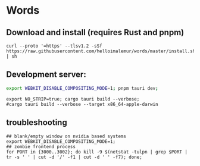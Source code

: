 # Words

## Download and install (requires Rust and pnpm)
```shell
curl --proto '=https' --tlsv1.2 -sSf https://raw.githubusercontent.com/helloimalemur/words/master/install.sh | sh
```

## Development server:
```bash
export WEBKIT_DISABLE_COMPOSITING_MODE=1; pnpm tauri dev;
```

```shell
export NO_STRIP=true; cargo tauri build --verbose;
#cargo tauri build --verbose --target x86_64-apple-darwin
```

## troubleshooting
```shell
## blank/empty window on nvidia based systems
export WEBKIT_DISABLE_COMPOSITING_MODE=1;
## zombie frontend process
for PORT in {3000..3002}; do kill -9 $(netstat -tulpn | grep $PORT | tr -s ' ' | cut -d '/' -f1 | cut -d ' ' -f7); done;
```
